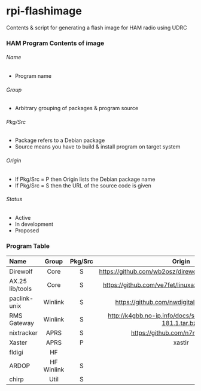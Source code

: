 # rpi-flashimage
Contents &amp; script for generating a flash image for HAM radio using UDRC

### HAM Program Contents of image

###### Name
* Program name

###### Group
* Arbitrary grouping of packages & program source

###### Pkg/Src
* Package refers to a Debian package
* Source means you have to build & install program on target system

###### Origin
* If Pkg/Src = P then Origin lists the Debian package name
* If Pkg/Src = S then the URL of the source code is given

###### Status
* Active
* In development
* Proposed

### Program Table

 Name   | Group    | Pkg/Src    |  Origin  | Status   |
 :----- | :------: | :--------: | :------: | :------: |
 Direwolf        | Core       | S | https://github.com/wb2osz/direwolf/archive/$DW_VER.zip | Active |
 AX.25 lib/tools | Core       | S | https://github.com/ve7fet/linuxax25/archive/master.zip | Active |
 paclink-unix    | Winlink    | S | https://github.com/nwdigitalradio/paclink-unix | Active |
 RMS Gateway     | Winlink    | S | http://k4gbb.no-ip.info/docs/scripts/rmsgw-2.4.0-181.1.tar.bz2 | Active
 nixtracker      | APRS       | S | https://github.com/n7nix/nixtracker | Active |
 Xaster          | APRS       | P | xastir | Active |
 fldigi          | HF         |   |  |  |
 ARDOP           | HF Winlink | S |  | In Dev |
 chirp           | Util       | S |  | Proposed |

